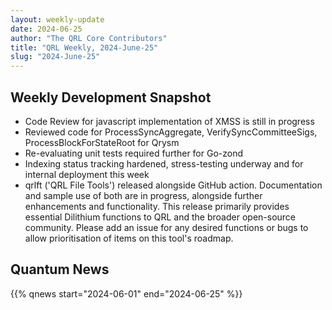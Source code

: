 ```yaml
---
layout: weekly-update
date: 2024-06-25
author: "The QRL Core Contributors"
title: "QRL Weekly, 2024-June-25"
slug: "2024-June-25"
---
```


## Weekly Development Snapshot

- Code Review for javascript implementation of XMSS is still in progress
- Reviewed code for ProcessSyncAggregate, VerifySyncCommitteeSigs, ProcessBlockForStateRoot for Qrysm
- Re-evaluating unit tests required further for Go-zond
- Indexing status tracking hardened, stress-testing underway and for internal deployment this week
- qrlft ('QRL File Tools') released alongside GitHub action. Documentation and sample use of both are in progress, alongside further enhancements and functionality. This release primarily provides essential Dilithium functions to QRL and the broader open-source community. Please add an issue for any desired functions or bugs to allow prioritisation of items on this tool's roadmap.

<!--more-->

## Quantum News

{{% qnews start="2024-06-01" end="2024-06-25" %}}
